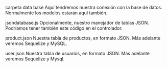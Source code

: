 
carpeta data base
Aquí tendremos nuestra conexión con la base de datos. Normalmente los modelos estarán aquí también.



jsondatabase.js
Opcionalmente, nuestro manejador de tablas JSON.
Podríamos tener también este código en el controlador.


product.json
Nuestra tabla de productos, en formato JSON. Más adelante veremos Sequelize y MySQL.

user.json
Nuestra tabla de usuarios, en formato JSON. Más adelante veremos Sequelize y Mysql.